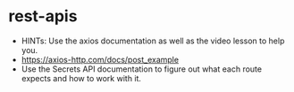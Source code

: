 # rest-apis

- HINTs: Use the axios documentation as well as the video lesson to help you.
- https://axios-http.com/docs/post_example
- Use the Secrets API documentation to figure out what each route expects and how to work with it.
